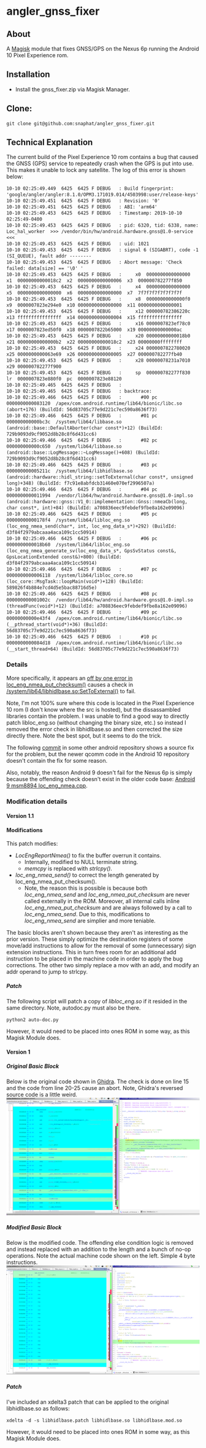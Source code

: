 ﻿# angler_gnss_fixer

## About
A [Magisk](https://magiskmanager.com) module that fixes GNSS/GPS on the Nexus 6p running the Android 10 Pixel Experience rom.
  
## Installation
  * Install the gnss_fixer.zip via Magisk Manager.
  
## Clone:
```
git clone git@github.com:snaphat/angler_gnss_fixer.git
```

## Technical Explanation
The current build of the Pixel Experience 10 rom contains a bug that caused the GNSS (GPS) service to repeatedly crash when the GPS is put into use. This makes it unable to lock any satellite. The log of this error is shown below: 
```
10-10 02:25:49.449  6425  6425 F DEBUG   : Build fingerprint: 'google/angler/angler:8.1.0/OPM3.171019.014/4503998:user/release-keys'
10-10 02:25:49.451  6425  6425 F DEBUG   : Revision: '0'
10-10 02:25:49.451  6425  6425 F DEBUG   : ABI: 'arm64'
10-10 02:25:49.453  6425  6425 F DEBUG   : Timestamp: 2019-10-10 02:25:49-0400
10-10 02:25:49.453  6425  6425 F DEBUG   : pid: 6320, tid: 6338, name: Loc_hal_worker  >>> /vendor/bin/hw/android.hardware.gnss@1.0-service <<<
10-10 02:25:49.453  6425  6425 F DEBUG   : uid: 1021
10-10 02:25:49.453  6425  6425 F DEBUG   : signal 6 (SIGABRT), code -1 (SI_QUEUE), fault addr --------
10-10 02:25:49.453  6425  6425 F DEBUG   : Abort message: 'Check failed: data[size] == '\0' '
10-10 02:25:49.453  6425  6425 F DEBUG   :     x0  0000000000000000  x1  00000000000018c2  x2  0000000000000006  x3  000000782277f850
10-10 02:25:49.453  6425  6425 F DEBUG   :     x4  0000000000000000  x5  0000000000000000  x6  0000000000000000  x7  7f7f7f7f7f7f7f7f
10-10 02:25:49.453  6425  6425 F DEBUG   :     x8  00000000000000f0  x9  0000007823e294e0  x10 0000000000000000  x11 0000000000000001
10-10 02:25:49.453  6425  6425 F DEBUG   :     x12 000000782386220c  x13 ffffffffffffffff  x14 0000000000000004  x15 ffffffffffffffff
10-10 02:25:49.453  6425  6425 F DEBUG   :     x16 0000007823ef78c0  x17 0000007823ed50f0  x18 0000007822b65000  x19 00000000000000ac
10-10 02:25:49.453  6425  6425 F DEBUG   :     x20 00000000000018b0  x21 00000000000000b2  x22 00000000000018c2  x23 00000000ffffffff
10-10 02:25:49.453  6425  6425 F DEBUG   :     x24 0000007822780020  x25 0000000000063e69  x26 0000000000000005  x27 000000782277fb40
10-10 02:25:49.453  6425  6425 F DEBUG   :     x28 00000078231a7010  x29 000000782277f900
10-10 02:25:49.453  6425  6425 F DEBUG   :     sp  000000782277f830  lr  0000007823e880f0  pc  0000007823e88120
10-10 02:25:49.465  6425  6425 F DEBUG   :
10-10 02:25:49.465  6425  6425 F DEBUG   : backtrace:
10-10 02:25:49.466  6425  6425 F DEBUG   :       #00 pc 0000000000083120  /apex/com.android.runtime/lib64/bionic/libc.so (abort+176) (BuildId: 56d83705c77e9d221c7ec590a8636f73)
10-10 02:25:49.466  6425  6425 F DEBUG   :       #01 pc 000000000000bc3c  /system/lib64/libbase.so (android::base::DefaultAborter(char const*)+12) (BuildId: 729b9093d9cf9052d8b28c8f6d431cc6)
10-10 02:25:49.466  6425  6425 F DEBUG   :       #02 pc 000000000000c650  /system/lib64/libbase.so (android::base::LogMessage::~LogMessage()+608) (BuildId: 729b9093d9cf9052d8b28c8f6d431cc6)
10-10 02:25:49.466  6425  6425 F DEBUG   :       #03 pc 000000000005211c  /system/lib64/libhidlbase.so (android::hardware::hidl_string::setToExternal(char const*, unsigned long)+348) (BuildId: f7c91e8abfdcb31460e070ef2996507a)
10-10 02:25:49.466  6425  6425 F DEBUG   :       #04 pc 0000000000011994  /vendor/lib64/hw/android.hardware.gnss@1.0-impl.so (android::hardware::gnss::V1_0::implementation::Gnss::nmeaCb(long, char const*, int)+84) (BuildId: a708836eec9febdef9fbe8a162e09096)
10-10 02:25:49.466  6425  6425 F DEBUG   :       #05 pc 00000000000178f4  /system/lib64/libloc_eng.so (loc_eng_nmea_send(char*, int, loc_eng_data_s*)+292) (BuildId: d3f84f2979abcaaa4aca109c1cc50914)
10-10 02:25:49.466  6425  6425 F DEBUG   :       #06 pc 0000000000018b60  /system/lib64/libloc_eng.so (loc_eng_nmea_generate_sv(loc_eng_data_s*, GpsSvStatus const&, GpsLocationExtended const&)+800) (BuildId: d3f84f2979abcaaa4aca109c1cc50914)
10-10 02:25:49.466  6425  6425 F DEBUG   :       #07 pc 0000000000006118  /system/lib64/libloc_core.so (loc_core::MsgTask::loopMain(void*)+128) (BuildId: 589826f4b884e7cd4d5e5bac88716d5e)
10-10 02:25:49.466  6425  6425 F DEBUG   :       #08 pc 000000000001002c  /vendor/lib64/hw/android.hardware.gnss@1.0-impl.so (threadFunc(void*)+12) (BuildId: a708836eec9febdef9fbe8a162e09096)
10-10 02:25:49.466  6425  6425 F DEBUG   :       #09 pc 00000000000e43f4  /apex/com.android.runtime/lib64/bionic/libc.so (__pthread_start(void*)+36) (BuildId: 56d83705c77e9d221c7ec590a8636f73)
10-10 02:25:49.466  6425  6425 F DEBUG   :       #10 pc 0000000000084d18  /apex/com.android.runtime/lib64/bionic/libc.so (__start_thread+64) (BuildId: 56d83705c77e9d221c7ec590a8636f73)
```

### Details

More specifically, it appears an [off by one error in loc_eng_nmea_put_checksum()](https://android.googlesource.com/platform/hardware/qcom/gps/+/refs/heads/android10-release/msm8994/loc_api/libloc_api_50001/loc_eng_nmea.cpp#69) causes a check in [/system/lib64/libhidlbase.so:SetToExternal()](https://android.googlesource.com/platform/system/libhidl/+/refs/heads/android10-release/base/HidlSupport.cpp#260) to fail.

Note, I'm not 100% sure where this code is located in the Pixel Experience 10 rom (I don't know where the src is hosted), but the dissassambled libraries contain the problem. I was unable to find a good way to directly patch libloc_eng.so (without changing the binary size, etc.) so instead I removed the error check in libhidlbase.so and then corrected the size directly there. Note the best spot, but it seems to do the trick.

The following [commit](https://github.com/z3c-pie/device_sony_msm8974-common/commit/12543c3693e3d55602e3cacbec1f80b44bb80854#diff-62d39461a97da6ab4ced4ef122957333) in some other android repository shows a source fix for the problem, but the newer qcomm code in the Android 10 repository doesn't contain the fix for some reason.

Also, notably, the reason Android 9 doesn't fail for the Nexus 6p is simply because the offending check doesn't exist in the older code base: [Android 9 msm8894 loc_eng_nmea.cpp](https://android.googlesource.com/platform/system/libhidl/+/refs/tags/android-9.0.0_r49/base/HidlSupport.cpp#255).

### Modification details

#### Version 1.1
#### Modifications
  This patch modifies:
  * *LocEngReportNmea()* to fix the buffer overrun it contains.
    * Internally, modified to NULL terminate string.
    * *memcpy* is replaced with *strlcpy()*.
  * *loc_eng_nmea_send()* to correct the length generated by loc_eng_nmea_put_checksum().
    * Note, the reason this is possible is because both *loc_eng_nmea_send* and *loc_eng_nmea_put_checksum* are never called externally in the ROM. Moreover, all internal calls inline *loc_eng_nmea_put_checksum* and are always followed by a call to *loc_eng_nmea_send*. Due to this, modifications to *loc_eng_nmea_send* are simplier and more teniable.
  
  The basic blocks aren't shown because they aren't as interesting as the prior version. These simply optimize the destination registers of some move/add instructions to allow for the removal of some (unnecessary) sign extension instructions. This in turn frees room for an additional add instruction to be placed in the machine code in order to apply the bug corrections. The other two simply replace a mov with an add, and modify an addr operand to jump to strlcpy.
    
##### Patch
The following script will patch a copy of _libloc_eng.so_ if it resided in the same directory. Note, autodoc.py must also be there.
```
python2 auto-doc.py
```
However, it would need to be placed into ones ROM in some way, as this Magisk Module does.

#### Version 1
##### Original Basic Block
Below is the original code shown in [Ghidra](https://ghidra-sre.org/). The check is done on line 15 and the code from line 20-25 cause an abort. Note, Ghidra's reversed source code is a little weird.
![Original Basic Block](https://github.com/snaphat/angler_gnss_fixer/blob/assets/orig.png)

##### Modified Basic Block
Below is the modified code. The offending else condition logic is removed and instead replaced with an addition to the length and a bunch of no-op operations. Note the actual machine code shown on the left. Simple 4 byte instructions.
![Modified Basic Block](https://github.com/snaphat/angler_gnss_fixer/blob/assets/mod.png)

##### Patch
I've included an xdelta3 patch that can be applied to the original libhidlbase.so as follows:
```
xdelta -d -s libhidlbase.patch libhidlbase.so libhidlbase.mod.so
```
However, it would need to be placed into ones ROM in some way, as this Magisk Module does.
